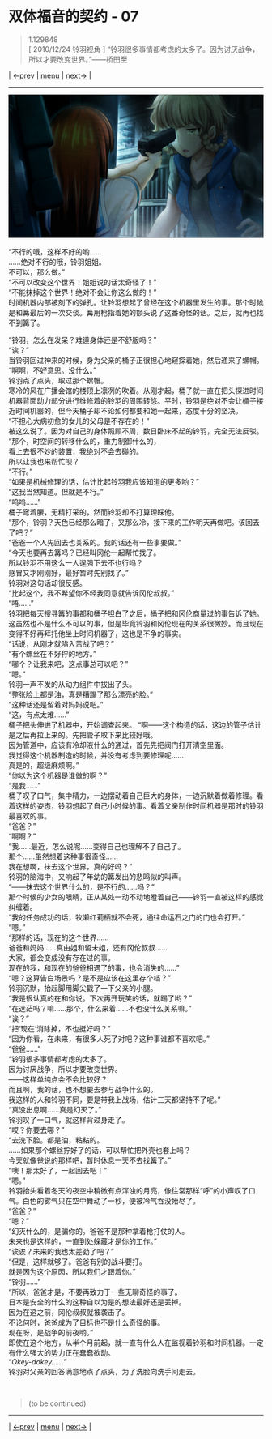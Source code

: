 # 双体福音的契约 - 07
> 1.129848  
> [ 2010/12/24 铃羽视角 ] “铃羽很多事情都考虑的太多了。因为讨厌战争，所以才要改变世界。”——桥田至  

| [←prev](./0024) | [menu](../) | [next→](./0026) |

---

![](../static/image/0025-1.png)

“不行的哦，这样不好的哟……  
 ……绝对不行的哦，铃羽姐姐。  
 不可以，那么做。”  
“不可以改变这个世界！姐姐说的话太奇怪了！”  
“不能抹掉这个世界！绝对不会让你这么做的！”  
时间机器内部被刻下的弹孔。让铃羽想起了曾经在这个机器里发生的事。那个时候是和篝最后的一次交谈。篝用枪指着她的额头说了这番奇怪的话。之后，就再也找不到篝了。  

“铃羽，怎么在发呆？难道身体还是不舒服吗？”  
“诶？”  
当铃羽回过神来的时候，身为父亲的桶子正很担心地窥探着她，然后递来了螺帽。  
“啊啊，不好意思。没什么。”  
铃羽点了点头，取过那个螺帽。  
寒冷的风在广播会馆的楼顶上凛冽的吹着。从刚才起，桶子就一直在把头探进时间机器背面动力部分进行维修着的铃羽的周围转悠。平时，铃羽是绝对不会让桶子接近时间机器的，但今天桶子却不论如何都要和她一起来，态度十分的坚决。  
“不担心大病初愈的女儿的父母是不存在的！”  
被这么说了。因为对自己的身体照顾不周，数日卧床不起的铃羽，完全无法反驳。  
“那个，时空间的转移什么的，重力制御什么的，  
 看上去很不妙的装置，我绝对不会去碰的。  
 所以让我也来帮忙呗？  
“不行。”  
“如果是机械修理的话，估计比起铃羽我应该知道的更多哟？”  
“这我当然知道。但就是不行。”  
“呜呜……”  
桶子弯着腰，无精打采的，然而铃羽却不打算理睬他。  
“那个，铃羽？天色已经那么暗了，又那么冷，接下来的工作明天再做吧。该回去了吧？”  
“爸爸一个人先回去也关系的。我的话还有一些事要做。”  
“今天也要再去篝吗？已经叫冈伦一起帮忙找了。  
 所以铃羽不用这么一人逞强下去不也行吗？  
 感冒又才刚刚好，最好暂时先别找了。”  
铃羽对这句话却很反感。  
“比起这个，我不希望你不经我同意就告诉冈伦叔叔。”  
“唔……”  
铃羽把每天搜寻篝的事都和桶子坦白了之后，桶子把和冈伦商量过的事告诉了她。这虽然也不是什么不可以的事，但是毕竟铃羽和冈伦现在的关系很微妙。而且现在变得不好再拜托他坐上时间机器了，这也是不争的事实。  
“话说，从刚才就陷入苦战了吧？”  
“有个螺丝在不好拧的地方。”  
“哪个？让我来吧，这点事总可以吧？”  
“嗯。”  
铃羽一声不发的从动力组件中拔出了头。  
“整张脸上都是油，真是糟蹋了那么漂亮的脸。”  
“这种话还是留着对妈妈说吧。”  
“这，有点太难……”  
桶子把头伸进了机器中，开始调查起来。
“啊——这个构造的话，这边的管子估计是之后再拉上来的。先把管子取下来比较好哦。  
 因为管道中，应该有冷却液什么的通过，首先先把阀门打开清空里面。  
 我觉得这个机器制造的时候，并没有考虑到要修理呢……  
 真是的，超级麻烦啊。”  
“你以为这个机器是谁做的啊？”  
“是我……”  
桶子叹了口气，集中精力，一边摆动着自己巨大的身体，一边沉默着做着修理。看着这样的姿态，铃羽想起了自己小时候的事。看着父亲制作时间机器是那时的铃羽最喜欢的事。  
“爸爸？”  
“啊啊？”  
“我……最近，怎么说呢……变得自己也理解不了自己了。  
 那个……虽然想着这种事很奇怪……  
 我在想啊，抹去这个世界，真的好吗？”  
铃羽的脑海中，又响起了年幼的篝发出的悲鸣似的叫声。  
“——抹去这个世界什么的，是不行的……吗？”  
那个时候的少女的眼睛，正从某处一动不动地瞪着自己——铃羽一直被这样的感觉纠缠着。  
“我的任务成功的话，牧濑红莉栖就不会死，通往命运石之门的门也会打开。”  
“嗯。”  
“那样的话，现在的这个世界……  
 爸爸和妈妈……真由姐和留未姐，还有冈伦叔叔……  
 大家，都会变成没有存在过的事。  
 现在的我，和现在的爸爸相遇了的事，也会消失的……”  
“嗯？这算告白场景吗？是不是应该在这里存个档？”  
铃羽沉默，抬起脚用脚尖戳了一下父亲的小腿。  
“我是很认真的在和你说。下次再开玩笑的话，就踢了哟？”  
“在迷茫吗？嘛……那个，什么来着……不也没什么关系嘛。”  
“诶？”  
“把‘现在’消除掉，不也挺好吗？”  
“因为你看，在未来，有很多人死了对吧？这种事谁都不喜欢吧。”  
“爸爸……”  
“铃羽很多事情都考虑的太多了。  
 因为讨厌战争，所以才要改变世界。  
 ——这样单纯点会不会比较好？  
 而且啊，我的话，也不想要去参与战争什么的。  
 我这样的人和铃羽不同，要是带我上战场，估计三天都坚持不了呢。”  
“真没出息啊……真是幻灭了。”  
铃羽叹了一口气，就这样背过身走了。  
“哎？你要去哪？”  
“去洗下脸。都是油，粘粘的。  
……如果那个螺丝拧好了的话，可以帮忙把外壳也套上吗？  
今天就像爸说的那样吧，暂时休息一天不去找篝了。”  
“噢！那太好了，一起回去吧！”  
“嗯。”  
铃羽抬头看着冬天的夜空中稍微有点浑浊的月亮，像往常那样“呼”的小声叹了口气。白色的雾气只在空中舞动了一秒，便被冷气吞没殆尽了。  
“爸爸？”  
“嗯？”  
“幻灭什么的，是骗你的。爸爸不是那种拿着枪打仗的人。  
 未来也是这样的，一直到处躲藏才是你的工作。”  
“诶诶？未来的我也太差劲了吧？”  
“但是，这样就够了。爸爸有别的战斗要打。  
 就是因为这个原因，所以我们才跟着你。”  
“铃羽……”  
“所以，爸爸才是，不要再致力于一些无聊奇怪的事了。  
 日本是安全的什么的这种自以为是的想法最好还是丢掉。  
 因为在这之前，冈伦叔叔就被袭击了。  
 不论何时，爸爸成为了目标也不是什么奇怪的事。  
 现在呀，是战争的前夜哟。”  
即使在这个地方，从半个月前起，就一直有什么人在监视着铃羽和时间机器。一定有什么强大的势力正在蠢蠢欲动。  
“*Okey-dokey……*”  
铃羽对父亲的回答满意地点了点头，为了洗脸向洗手间走去。  


<br/>

> (to be continued)
---

| [←prev](./0024) | [menu](../) | [next→](./0026) |
